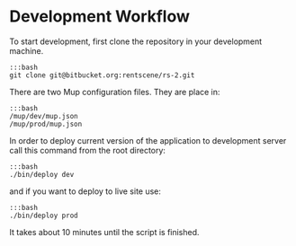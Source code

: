 # Development Workflow

To start development, first clone the repository in your development machine.

    :::bash
    git clone git@bitbucket.org:rentscene/rs-2.git

There are two Mup configuration files. They are place in:

    :::bash
    /mup/dev/mup.json
    /mup/prod/mup.json

In order to deploy current version of the application to development server call this command from the root directory:

    :::bash
    ./bin/deploy dev

and if you want to deploy to live site use:

    :::bash
    ./bin/deploy prod

It takes about 10 minutes until the script is finished.
